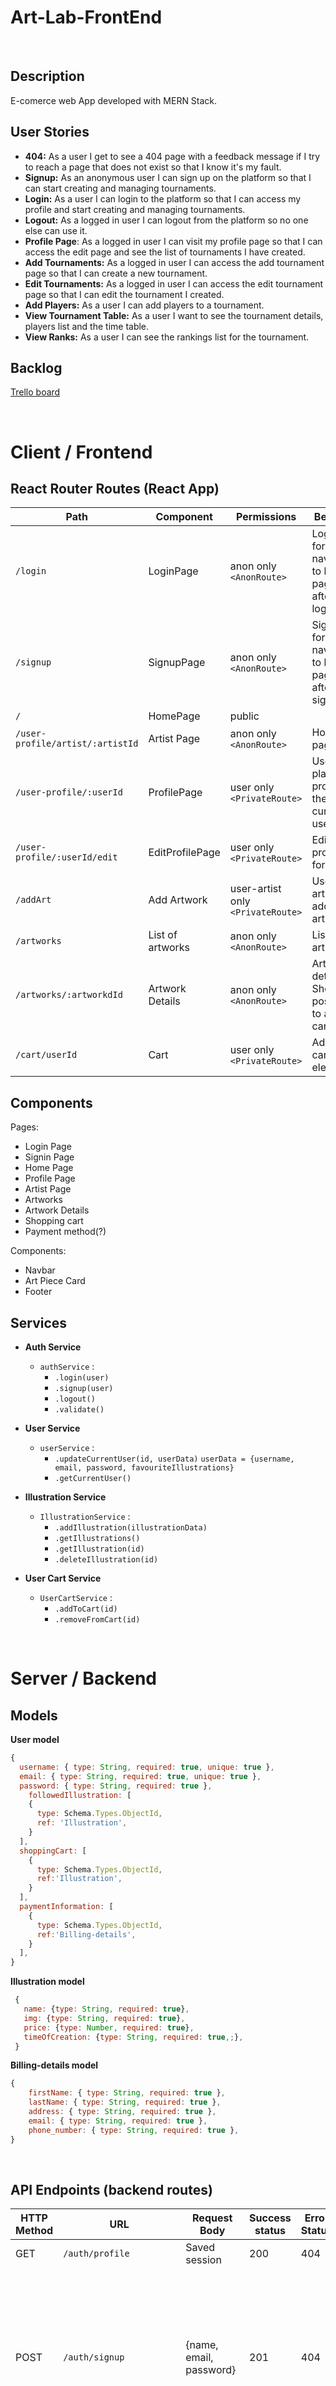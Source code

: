 # Art-Lab-FrontEnd

<br>

## Description

E-comerce web App developed with MERN Stack.

## User Stories

- **404:** As a user I get to see a 404 page with a feedback message if I try to reach a page that does not exist so that I know it's my fault.
- **Signup:** As an anonymous user I can sign up on the platform so that I can start creating and managing tournaments.
- **Login:** As a user I can login to the platform so that I can access my profile and start creating and managing tournaments.
- **Logout:** As a logged in user I can logout from the platform so no one else can use it.
- **Profile Page**: As a logged in user I can visit my profile page so that I can access the edit page and see the list of tournaments I have created.
- **Add Tournaments:** As a logged in user I can access the add tournament page so that I can create a new tournament.
- **Edit Tournaments:** As a logged in user I can access the edit tournament page so that I can edit the tournament I created.
- **Add Players:** As a user I can add players to a tournament.
- **View Tournament Table:** As a user I want to see the tournament details, players list and the time table.
- **View Ranks:** As a user I can see the rankings list for the tournament.

## Backlog

[Trello board](https://trello.com/b/gsfCJxnv)

<br>

# Client / Frontend

## React Router Routes (React App)

| Path                             | Component        | Permissions                       | Behavior                                          |
| -------------------------------- | ---------------- | --------------------------------- | ------------------------------------------------- |
| `/login`                         | LoginPage        | anon only `<AnonRoute>`           | Login form, navigates to home page after login.   |
| `/signup`                        | SignupPage       | anon only `<AnonRoute>`           | Signup form, navigates to home page after signup. |
| `/`                              | HomePage         | public                            |
| `/user-profile/artist/:artistId` | Artist Page      | anon only `<AnonRoute>`           | Home page.                                        |
| `/user-profile/:userId`          | ProfilePage      | user only `<PrivateRoute>`        | User and player profile for the current user.     |
| `/user-profile/:userId/edit`     | EditProfilePage  | user only `<PrivateRoute>`        | Edit user profile form.                           |
| `/addArt`                        | Add Artwork      | user-artist only `<PrivateRoute>` | User-artist adds an artwork.                      |
| `/artworks`                      | List of artworks | anon only `<AnonRoute>`           | List of artworks.                                 |
| `/artworks/:artworkdId`          | Artwork Details  | anon only `<AnonRoute>`           | Artwork details. Show possibility to add to cart  |
| `/cart/userId`                   | Cart             | user only `<PrivateRoute>`        | Added to cart elements.                           |

## Components

Pages:

- Login Page
- Signin Page
- Home Page
- Profile Page
- Artist Page
- Artworks
- Artwork Details
- Shopping cart
- Payment method(?)

Components:

- Navbar
- Art Piece Card
- Footer

## Services

- **Auth Service**

  - `authService` :
    - `.login(user)`
    - `.signup(user)`
    - `.logout()`
    - `.validate()`

- **User Service**

  - `userService` :
    - `.updateCurrentUser(id, userData)`
      `userData = {username, email, password, favouriteIllustrations}`
    - `.getCurrentUser()`

- **Illustration Service**

  - `IllustrationService` :
    - `.addIllustration(illustrationData)`
    - `.getIllustrations()`
    - `.getIllustration(id)`
    - `.deleteIllustration(id)`

- **User Cart Service**

  - `UserCartService` :
    - `.addToCart(id)`
    - `.removeFromCart(id)`

<br>

# Server / Backend

## Models

**User model**

```javascript
{
  username: { type: String, required: true, unique: true },
  email: { type: String, required: true, unique: true },
  password: { type: String, required: true },
	followedIllustration: [
    {
      type: Schema.Types.ObjectId,
      ref: 'Illustration',
    }
  ],
  shoppingCart: [
    {
      type: Schema.Types.ObjectId,
      ref:'Illustration',
    }
  ],
  paymentInformation: [
    {
      type: Schema.Types.ObjectId,
      ref:'Billing-details',
    }
  ],
}
```

**Illustration model**

```javascript
 {
   name: {type: String, required: true},
   img: {type: String, required: true},
   price: {type: Number, required: true},
   timeOfCreation: {type: String, required: true,;},
 }
```

**Billing-details model**

```javascript
{
    firstName: { type: String, required: true },
    lastName: { type: String, required: true },
    address: { type: String, required: true },
    email: { type: String, required: true },
    phone_number: { type: String, required: true },
} 
```

<br>


## API Endpoints (backend routes)

| HTTP Method | URL                    | Request Body                 | Success status | Error Status | Description         |
| ----------- | ---------------------- | ---------------------------- | -------------- | ------------ | ------------------- |
| GET         | `/auth/profile    `    | Saved session                | 200            | 404          | check if logged in  |
| POST        | `/auth/signup`         | {name, email, password}      | 201            | 404          | Checks if fields not empty (422) and user not exists (409), then create user with encrypted password, and store user in session |
| POST        | `/auth/login`          | {username, password}         | 200            | 401          | Checks if fields not empty (422), if user exists (404), and if password matches (404), then stores user in session |
| POST        | `/auth/logout`         |                              | 204            | 400          | Logs out the user    |
| GET         | `/api/illustrations`   |                              |                | 400          | Show all tournaments |
| GET         | `/api/illustrations/:id`|                             |                |              | Show specific Art    |
| POST        | `/api/illustration`    |                              | 201            | 400          | Create new Art       |
| GET         | `/api/user/:id`        |                              |                |              | show User info       |
| PUT         | `/api/user/:id`        |                              |                |              | Edit User info       |

<br>

## API's
├── Add API <br>
└── or API's <br>

<br>

## Packages
### BackEnd
├── bcrypt <br>
├── cookie-parser <br>
├── cors <br>
├── dotenv <br>
├── express-jwt <br>
├── express <br>
├── jsonwebtoken <br>
├── mongoose <br>
├── morgan <br>
└── nodemon <br>
<br>

## Links
[Canva board](https://www.canva.com/design/DAFkYojjrio/3zcG87puCq2Kzyr5adZriw/edit?utm_source=shareButton&utm_medium=email&utm_campaign=designshare)

[Git Repo Front-end](https://github.com/Marisa-Pinheiro/Art-Lab-FrontEnd)

[Git Repo Back-end](https://github.com/Marisa-Pinheiro/Art-Lab-FrontEnd)

[Deploy Link]()

[Presentation!]()

<br>

## Contributors
**Marisa Pinheiro** <br>
[`LinkedIn Profile`](https://www.linkedin.com/in/marisa-pinheiro-833a12113/) <br>
[`Git Profile`](https://github.com/Marisa-Pinheiro) <br>

**Pedro Nogueira** <br>
[`LinkedIn Profile`](https://www.linkedin.com/in/pedro-nogueira-924851249/) <br>
[`Git Profile`](https://github.com/Pedro-No) <br>
```
